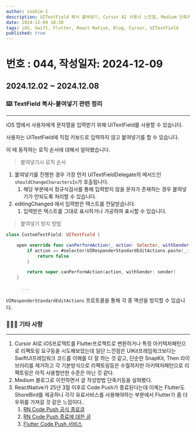 ```yaml
---
author: sookim-1
description: UITextField 복사 붙여넣기, Cursor AI 사용시 느낀점, Medium 단축키, RN Code Push 종료
date: 2024-12-09 18:30
tags: iOS, Swift, Flutter, React Native, Blog, Cursor, UITextField
published: true
---
```

# 번호 : 044, 작성일자: 2024-12-09
## 2024.12.02 ~ 2024.12.08
### ⌨️ TextField 복사-붙여넣기 관련 정리

---

iOS 앱에서 사용자에게 문자열을 입력받기 위해 UITextField를 사용할 수 있습니다.

사용자는 UITextField에 직접 키보드로 입력하지 않고 붙여넣기를 할 수 있습니다.

이 때 동작하는 로직 순서에 대해서 알아봤습니다.


> 붙여넣기시 로직 순서
> 
1. 붙여넣기를 진행한 경우 가장 먼저 UITextFieldDelegate의 메서드인 `shouldChangeCharactersIn`가 호출됩니다.
    1. 해당 부분에서 정규식검사를 통해 입력받지 않을 문자가 존재하는 경우 붙여넣기가 안되도록 처리할 수 있습니다.
2. editingChanged 에서 입력받은 텍스트를 전달받습니다.
    1. 입력받은 텍스트를 그대로 표시하거나 가공하여 표시할 수 있습니다.


> 붙여넣기 방지 방법
> 

```swift
class CustomTextField: UITextField {

    open override func canPerformAction(_ action: Selector, withSender sender: Any?) -> Bool {
        if action == #selector(UIResponderStandardEditActions.paste(_:)) {
            return false
        }

        return super.canPerformAction(action, withSender: sender)
    }
    
	  ...
```

`UIResponderStandardEditActions` 프로토콜을 통해 각 종 액션을 방지할 수 있습니다.

### 🙋🏻‍♂️ 기타 사항

---

1. Cursor AI로 iOS프로젝트를 Flutter프로젝트로 변환하거나 특정 아키텍처패턴으로 리팩토링 요구등을 시도해보았는데 일단 느낀점은 UIKit프레임워크보다는 SwiftUI프레임워크 코드를 이해를 더 잘 하는 것 같고, 단순한 SnapKit, Then 라이브러리를 제거하고 각 기본방식으로 리팩토링등은 수월하지만 아키텍처패턴으로 리팩토링은 아직 사용할만한 수준은 아닌 것 같다.
2. Medium 블로그로 이전하면서 글 작성방법 단축키등을 살펴봤다.
3. ReactNative가 25년 3월 이후로 Code Push가 종료된다는데 이제는 Flutter도 ShoreBird를 제공하니 각각 유료서비스를 사용해야하는 부분에서 Flutter가 좀 더 우위를 가져갈 것 같은 느낌이다..
    1. [RN Code Push 공식 종료글](https://learn.microsoft.com/ko-kr/appcenter/retirement)
    2. [RN Code Push 종료에 대한 글](https://www.linkedin.com/posts/cho-minkyu_discussion-visual-studio-app-center-retirement-activity-7249377764556881920-VcNr?utm_source=share&utm_medium=member_desktop)
    3. [Flutter Code Push 서비스](https://shorebird.dev/)
